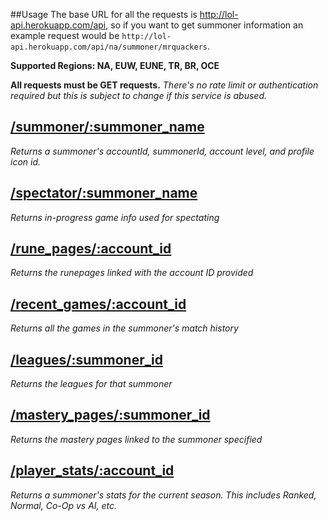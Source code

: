 ##Usage
The base URL for all the requests is http://lol-api.herokuapp.com/api, so if you want to get summoner information an example request would be `http://lol-api.herokuapp.com/api/na/summoner/mrquackers`.

**Supported Regions: NA, EUW, EUNE, TR, BR, OCE**

**All requests must be GET requests.**
*There's no rate limit or authentication required but this is subject to change if this service is abused.*

## [/summoner/:summoner_name](https://github.com/anujan/lol-api-docs/summoner.md)
*Returns a summoner's accountId, summonerId, account level, and profile icon id.*

## [/spectator/:summoner_name](https://github.com/anujan/lol-api-docs/spectator.md)
*Returns in-progress game info used for spectating*

## [/rune_pages/:account_id](https://github.com/anujan/lol-api-docs/rune_pages.md)
*Returns the runepages linked with the account ID provided*

## [/recent_games/:account_id](https://github.com/anujan/lol-api-docs/recent_games.md)
*Returns all the games in the summoner's match history*

## [/leagues/:summoner_id](https://github.com/anujan/lol-api-docs/leagues.md)
*Returns the leagues for that summoner*

## [/mastery_pages/:summoner_id](https://github.com/anujan/lol-api-docs/mastery_pages.md)
*Returns the mastery pages linked to the summoner specified*

## [/player_stats/:account_id](https://github.com/anujan/lol-api-docs/player_stats.md)
*Returns a summoner's stats for the current season. This includes Ranked, Normal, Co-Op vs AI, etc.*